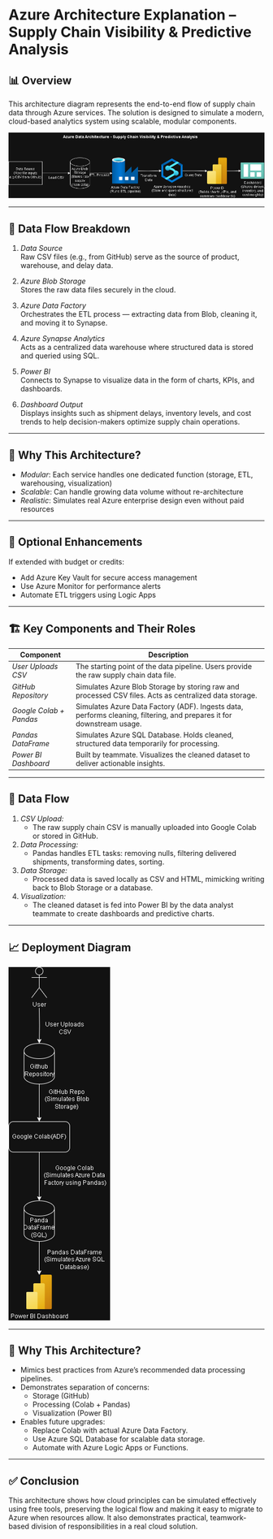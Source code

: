 # Azure Architecture Explanation – Supply Chain Visibility & Predictive Analysis

## 📊 Overview
This architecture diagram represents the end-to-end flow of supply chain data through Azure services. The solution is designed to simulate a modern, cloud-based analytics system using scalable, modular components.

![Architecture Diagram](AzureArchitecture_SupplyChain.png)

---

## 🔁 Data Flow Breakdown

1. *Data Source*  
   Raw CSV files (e.g., from GitHub) serve as the source of product, warehouse, and delay data.

2. *Azure Blob Storage*  
   Stores the raw data files securely in the cloud.

3. *Azure Data Factory*  
   Orchestrates the ETL process — extracting data from Blob, cleaning it, and moving it to Synapse.

4. *Azure Synapse Analytics*  
   Acts as a centralized data warehouse where structured data is stored and queried using SQL.

5. *Power BI*  
   Connects to Synapse to visualize data in the form of charts, KPIs, and dashboards.

6. *Dashboard Output*  
   Displays insights such as shipment delays, inventory levels, and cost trends to help decision-makers optimize supply chain operations.

---

## 🧠 Why This Architecture?

- *Modular*: Each service handles one dedicated function (storage, ETL, warehousing, visualization)
- *Scalable*: Can handle growing data volume without re-architecture
- *Realistic*: Simulates real Azure enterprise design even without paid resources

---

## 🔐 Optional Enhancements

If extended with budget or credits:
- Add Azure Key Vault for secure access management
- Use Azure Monitor for performance alerts
- Automate ETL triggers using Logic Apps

---

## 🏗 Key Components and Their Roles

| Component                     | Description |
|--------------------------------|-------------|
| *User Uploads CSV*           | The starting point of the data pipeline. Users provide the raw supply chain data file. |
| *GitHub Repository*          | Simulates Azure Blob Storage by storing raw and processed CSV files. Acts as centralized data storage. |
| *Google Colab + Pandas*      | Simulates Azure Data Factory (ADF). Ingests data, performs cleaning, filtering, and prepares it for downstream usage. |
| *Pandas DataFrame*           | Simulates Azure SQL Database. Holds cleaned, structured data temporarily for processing. |
| *Power BI Dashboard*         | Built by teammate. Visualizes the cleaned dataset to deliver actionable insights. |

---

## 🔁 Data Flow

1. *CSV Upload:*
   - The raw supply chain CSV is manually uploaded into Google Colab or stored in GitHub.
2. *Data Processing:*
   - Pandas handles ETL tasks: removing nulls, filtering delivered shipments, transforming dates, sorting.
3. *Data Storage:*
   - Processed data is saved locally as CSV and HTML, mimicking writing back to Blob Storage or a database.
4. *Visualization:*
   - The cleaned dataset is fed into Power BI by the data analyst teammate to create dashboards and predictive charts.

---

## 📈 Deployment Diagram

![Deployment Architecture](deployment_architecture.png)

---

## 🚀 Why This Architecture?

- Mimics best practices from Azure’s recommended data processing pipelines.
- Demonstrates separation of concerns:
  - Storage (GitHub)
  - Processing (Colab + Pandas)
  - Visualization (Power BI)
- Enables future upgrades:
  - Replace Colab with actual Azure Data Factory.
  - Use Azure SQL Database for scalable data storage.
  - Automate with Azure Logic Apps or Functions.

---

## ✅ Conclusion

This architecture shows how cloud principles can be simulated effectively using free tools, preserving the logical flow and making it easy to migrate to Azure when resources allow. It also demonstrates practical, teamwork-based division of responsibilities in a real cloud solution.
